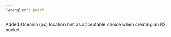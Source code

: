 ```yaml
---
"wrangler": patch
---
```


Added Oceania (oc) location hint as acceptable choice when creating an R2 bucket.
